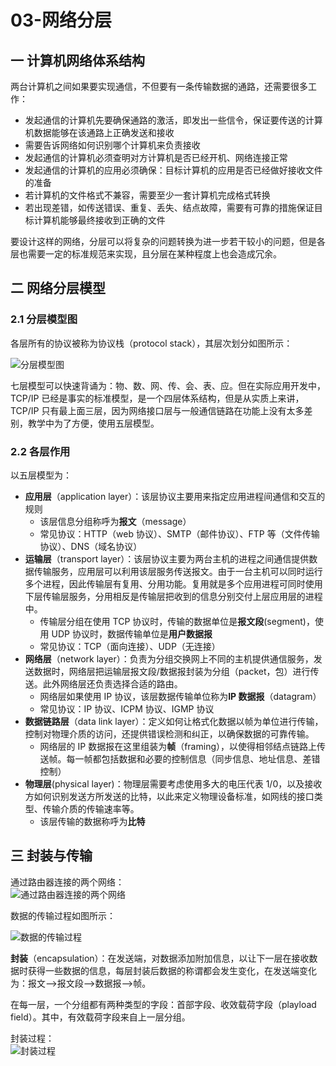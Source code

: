 # 03-网络分层

## 一 计算机网络体系结构

两台计算机之间如果要实现通信，不但要有一条传输数据的通路，还需要很多工作：

- 发起通信的计算机先要确保通路的激活，即发出一些信令，保证要传送的计算机数据能够在该通路上正确发送和接收
- 需要告诉网络如何识别哪个计算机来负责接收
- 发起通信的计算机必须查明对方计算机是否已经开机、网络连接正常
- 发起通信的计算机的应用必须确保：目标计算机的应用是否已经做好接收文件的准备
- 若计算机的文件格式不兼容，需要至少一套计算机完成格式转换
- 若出现差错，如传送错误、重复、丢失、结点故障，需要有可靠的措施保证目标计算机能够最终接收到正确的文件

要设计这样的网络，分层可以将复杂的问题转换为进一步若干较小的问题，但是各层也需要一定的标准规范来实现，且分层在某种程度上也会造成冗余。

## 二 网络分层模型

### 2.1 分层模型图

各层所有的协议被称为协议栈（protocol stack），其层次划分如图所示：

![分层模型图](../../images/net/base-03-01.svg)

七层模型可以快速背诵为：物、数、网、传、会、表、应。但在实际应用开发中，TCP/IP 已经是事实的标准模型，是一个四层体系结构，但是从实质上来讲，TCP/IP 只有最上面三层，因为网络接口层与一般通信链路在功能上没有太多差别，教学中为了方便，使用五层模型。

### 2.2 各层作用

以五层模型为：

- **应用层**（application layer）：该层协议主要用来指定应用进程间通信和交互的规则
  - 该层信息分组称呼为**报文**（message）
  - 常见协议：HTTP（web 协议）、SMTP（邮件协议）、FTP 等（文件传输协议）、DNS（域名协议）
- **运输层**（transport layer）：该层协议主要为两台主机的进程之间通信提供数据传输服务，应用层可以利用该层服务传送报文。由于一台主机可以同时运行多个进程，因此传输层有复用、分用功能。复用就是多个应用进程可同时使用下层传输层服务，分用相反是传输层把收到的信息分别交付上层应用层的进程中。
  - 传输层分组在使用 TCP 协议时，传输的数据单位是**报文段**(segment)，使用 UDP 协议时，数据传输单位是**用户数据报**
  - 常见协议：TCP（面向连接）、UDP（无连接）
- **网络层**（network layer）：负责为分组交换网上不同的主机提供通信服务，发送数据时，网络层把运输层报文段/数据报封装为分组（packet，包）进行传送。此外网络层还负责选择合适的路由。
  - 网络层如果使用 IP 协议，该层数据传输单位称为**IP 数据报**（datagram）
  - 常见协议：IP 协议、ICPM 协议、IGMP 协议
- **数据链路层**（data link layer）：定义如何让格式化数据以帧为单位进行传输，控制对物理介质的访问，还提供错误检测和纠正，以确保数据的可靠传输。
  - 网络层的 IP 数据报在这里组装为**帧**（framing），以使得相邻结点链路上传送帧。每一帧都包括数据和必要的控制信息（同步信息、地址信息、差错控制）
- **物理层**(physical layer)：物理层需要考虑使用多大的电压代表 1/0，以及接收方如何识别发送方所发送的比特，以此来定义物理设备标准，如网线的接口类型、传输介质的传输速率等。
  - 该层传输的数据称呼为**比特**

## 三 封装与传输

通过路由器连接的两个网络：  
![通过路由器连接的两个网络](../../images/net/base-03-02.png)

数据的传输过程如图所示：

![数据的传输过程](../../images/net/base-03-03.svg)

**封装**（encapsulation）：在发送端，对数据添加附加信息，以让下一层在接收数据时获得一些数据的信息，每层封装后数据的称谓都会发生变化，在发送端变化为：报文-->报文段-->数据报-->帧。

在每一层，一个分组都有两种类型的字段：首部字段、收效载荷字段（playload field）。其中，有效载荷字段来自上一层分组。

封装过程：  
![封装过程](../../images/net/base-03-04.png)
